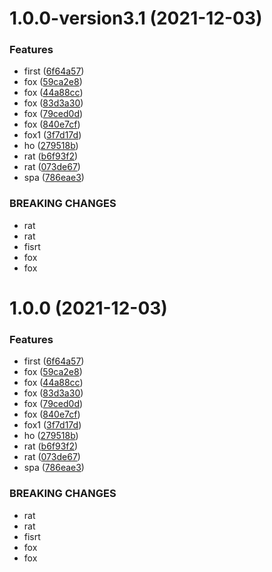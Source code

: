 # 1.0.0-version3.1 (2021-12-03)


### Features

* first ([6f64a57](https://github.com/pranathi-nallamilli/sem-node/commit/6f64a573ea611cad3b5de61e8b6f38058b24f11d))
* fox ([59ca2e8](https://github.com/pranathi-nallamilli/sem-node/commit/59ca2e8f2e114c6c90749081ee75a4fb168bad21))
* fox ([44a88cc](https://github.com/pranathi-nallamilli/sem-node/commit/44a88cc43a957d4af151704aca1218e3a1fb9feb))
* fox ([83d3a30](https://github.com/pranathi-nallamilli/sem-node/commit/83d3a3064c57ea9ba8c3d79da30a8e75b4bd2347))
* fox ([79ced0d](https://github.com/pranathi-nallamilli/sem-node/commit/79ced0de913d6fc42fa8151f9aa2b300a7765902))
* fox ([840e7cf](https://github.com/pranathi-nallamilli/sem-node/commit/840e7cfb5211b9bb0d0213bbc36f76743f3a3fb3))
* fox1 ([3f7d17d](https://github.com/pranathi-nallamilli/sem-node/commit/3f7d17df45617879878e988eab8ed12944cc61fe))
* ho ([279518b](https://github.com/pranathi-nallamilli/sem-node/commit/279518ba02b36c7cc7f345f0b0b039a53c3dcbeb))
* rat ([b6f93f2](https://github.com/pranathi-nallamilli/sem-node/commit/b6f93f22ee5de5af5dc94ddc6c1d0ea9caa665e6))
* rat ([073de67](https://github.com/pranathi-nallamilli/sem-node/commit/073de67c75a955c2a53679bc6e8a4ef3f3ab2940))
* spa ([786eae3](https://github.com/pranathi-nallamilli/sem-node/commit/786eae384447ceaf8710e127d59a16919a0b023d))


### BREAKING CHANGES

* rat
* rat
* fisrt
* fox
* fox

# 1.0.0 (2021-12-03)


### Features

* first ([6f64a57](https://github.com/pranathi-nallamilli/sem-node/commit/6f64a573ea611cad3b5de61e8b6f38058b24f11d))
* fox ([59ca2e8](https://github.com/pranathi-nallamilli/sem-node/commit/59ca2e8f2e114c6c90749081ee75a4fb168bad21))
* fox ([44a88cc](https://github.com/pranathi-nallamilli/sem-node/commit/44a88cc43a957d4af151704aca1218e3a1fb9feb))
* fox ([83d3a30](https://github.com/pranathi-nallamilli/sem-node/commit/83d3a3064c57ea9ba8c3d79da30a8e75b4bd2347))
* fox ([79ced0d](https://github.com/pranathi-nallamilli/sem-node/commit/79ced0de913d6fc42fa8151f9aa2b300a7765902))
* fox ([840e7cf](https://github.com/pranathi-nallamilli/sem-node/commit/840e7cfb5211b9bb0d0213bbc36f76743f3a3fb3))
* fox1 ([3f7d17d](https://github.com/pranathi-nallamilli/sem-node/commit/3f7d17df45617879878e988eab8ed12944cc61fe))
* ho ([279518b](https://github.com/pranathi-nallamilli/sem-node/commit/279518ba02b36c7cc7f345f0b0b039a53c3dcbeb))
* rat ([b6f93f2](https://github.com/pranathi-nallamilli/sem-node/commit/b6f93f22ee5de5af5dc94ddc6c1d0ea9caa665e6))
* rat ([073de67](https://github.com/pranathi-nallamilli/sem-node/commit/073de67c75a955c2a53679bc6e8a4ef3f3ab2940))
* spa ([786eae3](https://github.com/pranathi-nallamilli/sem-node/commit/786eae384447ceaf8710e127d59a16919a0b023d))


### BREAKING CHANGES

* rat
* rat
* fisrt
* fox
* fox
